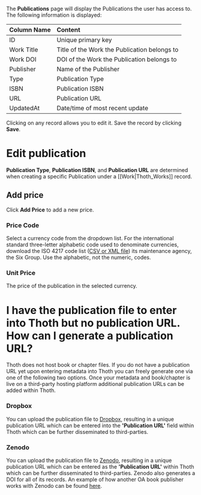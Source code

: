 The **Publications** page will display the Publications the user has access to. The following information is displayed:

| Column Name  | Content      |
| :---         | :---          | 
| ID           | Unique primary key    | 
| Work Title   | Title of the Work the Publication belongs to |
| Work DOI    | DOI of the Work the Publication belongs to |
| Publisher      | Name of the Publisher |
| Type | Publication Type |
| ISBN | Publication ISBN |
| URL | Publication URL |
| UpdatedAt    | Date/time of most recent update |

Clicking on any record allows you to edit it. Save the record by clicking **Save**.

# Edit publication

**Publication Type**, **Publication ISBN**, and **Publication URL** are determined when creating a specific Publication under a [[Work|Thoth_Works]] record.

## Add price

Click **Add Price** to add a new price.


### Price Code

Select a currency code from the dropdown list. For the international standard three-letter alphabetic code used to denominate currencies, download the ISO 4217 code list ([CSV or XML file](https://www.six-group.com/en/products-services/financial-information/data-standards.html#scrollTo=current-historical-lists)) its maintenance agency, the Six Group. Use the alphabetic, not the numeric, codes.

### Unit Price

The price of the publication in the selected currency.

# I have the publication file to enter into Thoth but no publication URL. How can I generate a publication URL?

Thoth does not host book or chapter files. If you do not have a publication URL yet upon entering metadata into Thoth you can freely generate one via one of the following two options. Once your metadata and book/chapter is live on a third-party hosting platform additional publication URLs can be added within Thoth.

### Dropbox

You can upload the publication file to [Dropbox](https://dropbox.com/), resulting in a unique publication URL which can be entered into the **'Publication URL'** field within Thoth which can be further disseminated to third-parties. 

### Zenodo

You can upload the publication file to [Zenodo](https://zenodo.org/), resulting in a unique publication URL which can be entered as the **'Publication URL'** within Thoth which can be further disseminated to third-parties. Zenodo also generates a DOI for all of its records.
An example of how another OA book publisher works with Zenodo can be found [here](https://zenodo.org/communities/langscipress/?page=1&size=20).

 ###